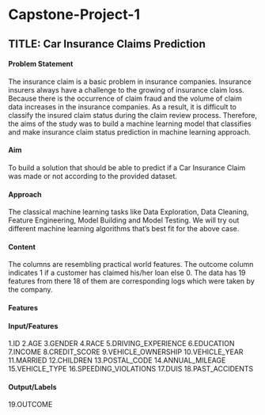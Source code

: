 # Capstone-Project-1

## TITLE: Car Insurance Claims Prediction

#### Problem Statement
The insurance claim is a basic problem in insurance companies. Insurance insurers always have a challenge to the growing of insurance claim loss. Because there is the occurrence of claim fraud and the volume of claim data increases in the insurance companies. As a result, it is difficult to classify the insured claim status during the claim review process. Therefore, the aims of the study was to build a machine learning model that classifies and make insurance claim status prediction in machine learning approach.

#### Aim
To build a solution that should be able to predict if a Car Insurance Claim was made or not according to the provided dataset.

#### Approach
The classical machine learning tasks like Data Exploration, Data Cleaning, Feature Engineering, Model Building and Model Testing. We will try out different machine learning algorithms that’s best fit for the above case.

#### Content
The columns are resembling practical world features. The outcome column indicates 1 if a customer has claimed his/her loan else 0. The data has 19 features from there 18 of them are corresponding logs which were taken by the company.

#### Features
#### Input/Features
1.ID
2.AGE
3.GENDER
4.RACE
5.DRIVING_EXPERIENCE
6.EDUCATION
7.INCOME
8.CREDIT_SCORE
9.VEHICLE_OWNERSHIP
10.VEHICLE_YEAR
11.MARRIED
12.CHILDREN
13.POSTAL_CODE
14.ANNUAL_MILEAGE
15.VEHICLE_TYPE
16.SPEEDING_VIOLATIONS
17.DUIS
18.PAST_ACCIDENTS

#### Output/Labels
19.OUTCOME

